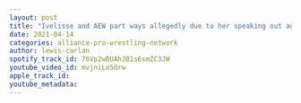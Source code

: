 ```yaml
---
layout: post
title: "Ivelisse and AEW part ways allegedly due to her speaking out against mistreatment."
date: 2021-04-14
categories: alliance-pro-wrestling-network
author: lewis-carlan
spotify_track_id: 76Vp2wBUAhJB1s6smZC3JW
youtube_video_id: mvjniLo5Orw
apple_track_id: 
youtube_metadata: 
---
```

